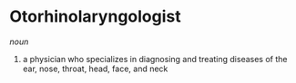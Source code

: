 # Otorhinolaryngologist

*noun*
1. a physician who specializes in diagnosing and treating diseases of the ear, nose, throat, head, face, and neck
